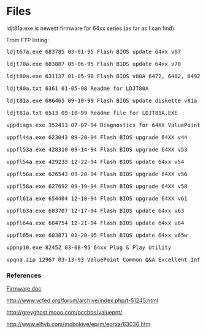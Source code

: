 
# Files

ldjt81a.exe is newest firmware for 64xx series (as far as I can find).

From FTP listing:
<pre>
ldjt67a.exe 683785 03-01-95 Flash BIOS update 64xx v67

ldjt70a.exe 683887 05-06-95 Flash BIOS update 64xx v70

ldjt80a.exe 631137 01-05-98 Flash BIOS v80A 6472, 6482, 6492, 6484, 6494

ldjt80a.txt 6361 01-05-98 Readme for LDJT80A

ldjt81a.exe 686465 09-10-99 Flash BIOS update diskette v81a 64xx

ldjt81a.txt 6513 09-10-99 Readme file for LDJT81A.EXE

vppdiags.exe 352413 07-07-94 Diagnostics for 64XX ValuePoint

vppfl44a.exe 623043 09-20-94 Flash BIOS upgrade 64XX v44

vppfl53a.exe 428310 09-14-94 Flash BIOS upgrade 64XX v53

vppfl54a.exe 429233 12-22-94 Flash BIOS update 64xx v54

vppfl56a.exe 626543 09-20-94 Flash BIOS upgrade 64XX v56

vppfl58a.exe 627692 09-19-94 Flash BIOS upgrade 64XX v58

vppfl61a.exe 654404 12-10-94 Flash BIOS upgrade 64XX v61

vppfl63a.exe 683707 12-17-94 Flash BIOS update 64xx v63

vppfl64a.exe 684754 12-21-94 Flash BIOS update 64xx v64

vppfl65a.exe 683871 01-20-95 Flash BIOS update 64xx v65w

vppnp10.exe 82452 03-08-95 64xx Plug & Play Utility

vpqna.zip 12967 03-13-93 ValuePoint Common Q&A Excellent Info!!
</pre>


### References

[Firmware doc](http://ps-2.kev009.com/pcpartnerinfo/ctstips/da6a.htm)

http://www.vcfed.org/forum/archive/index.php/t-51245.html

http://greyghost.mooo.com/pccbbs/valuepnt/

http://www.elhvb.com/mobokive/eprm/eprxa/63030.htm
